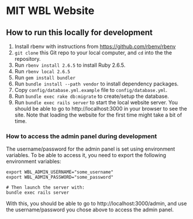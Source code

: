 # MIT WBL Website

## How to run this locally for development

1. Install rbenv with instructions from https://github.com/rbenv/rbenv
2. `git clone` this Git repo to your local computer, and `cd` into the the repository.
3. Run `rbenv install 2.6.5` to install Ruby 2.6.5.
4. Run `rbenv local 2.6.5`
5. Run `gem install bundler`
6. Run `bundle install --path vendor` to install dependency packages.
7. Copy `config/database.yml.example` file to `config/database.yml`.
8. Run `bundle exec rake db:migrate` to create/setup the database.
9. Run `bundle exec rails server` to start the local website server. You should be able to go to http://localhost:3000 in your browser to see the site. Note that loading the website for the first time might take a bit of time.

### How to access the admin panel during development

The username/password for the admin panel is set using environment variables. To be able to access it, you need to export the following environment variables:

```
export WBL_ADMIN_USERNAME="some_username"
export WBL_ADMIN_PASSWORD="some_password"

# Then launch the server with:
bundle exec rails server
```

With this, you should be able to go to http://localhost:3000/admin, and use the username/password you chose above to access the admin panel.
